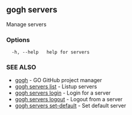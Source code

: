 ## gogh servers

Manage servers

### Options

```
  -h, --help   help for servers
```

### SEE ALSO

* [gogh](gogh.md)	 - GO GitHub project manager
* [gogh servers list](gogh_servers_list.md)	 - Listup servers
* [gogh servers login](gogh_servers_login.md)	 - Login for a server
* [gogh servers logout](gogh_servers_logout.md)	 - Logout from a server
* [gogh servers set-default](gogh_servers_set-default.md)	 - Set default server

